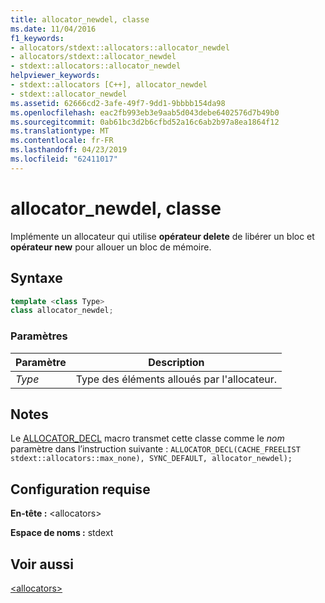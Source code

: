 ```yaml
---
title: allocator_newdel, classe
ms.date: 11/04/2016
f1_keywords:
- allocators/stdext::allocators::allocator_newdel
- allocators/stdext::allocator_newdel
- stdext::allocators::allocator_newdel
helpviewer_keywords:
- stdext::allocators [C++], allocator_newdel
- stdext::allocator_newdel
ms.assetid: 62666cd2-3afe-49f7-9dd1-9bbbb154da98
ms.openlocfilehash: eac2fb993eb3e9aab5d043debe6402576d7b49b0
ms.sourcegitcommit: 0ab61bc3d2b6cfbd52a16c6ab2b97a8ea1864f12
ms.translationtype: MT
ms.contentlocale: fr-FR
ms.lasthandoff: 04/23/2019
ms.locfileid: "62411017"
---
```

# <a name="allocatornewdel-class"></a>allocator_newdel, classe

Implémente un allocateur qui utilise **opérateur delete** de libérer un bloc et **opérateur new** pour allouer un bloc de mémoire.

## <a name="syntax"></a>Syntaxe

```cpp
template <class Type>
class allocator_newdel;
```

### <a name="parameters"></a>Paramètres

|Paramètre|Description|
|---------------|-----------------|
|*Type*|Type des éléments alloués par l'allocateur.|

## <a name="remarks"></a>Notes

Le [ALLOCATOR_DECL](../standard-library/allocators-functions.md#allocator_decl) macro transmet cette classe comme le *nom* paramètre dans l’instruction suivante : `ALLOCATOR_DECL(CACHE_FREELIST stdext::allocators::max_none), SYNC_DEFAULT, allocator_newdel);`

## <a name="requirements"></a>Configuration requise

**En-tête :** \<allocators>

**Espace de noms :** stdext

## <a name="see-also"></a>Voir aussi

[\<allocators>](../standard-library/allocators-header.md)<br/>
